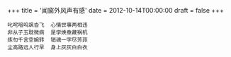 +++
title = '闻窗外风声有感'
date = 2012-10-14T00:00:00
draft = false
+++



```text
叱咤喑呜飒沓飞  心情世事两相违
非从子玉耽微病  是学焕章藏祸机
炼句千言空婉转  销魂一字尽芳菲
尘高路远人行早  身上灰灰白白衣
```
